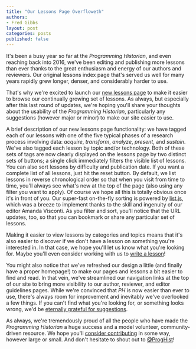 ```yaml
---
title: "Our Lessons Page Overfloweth"
authors:
- Fred Gibbs
layout: post
categories: posts
published: false
---
```


It's been a busy year so far at the *Programming Historian*, and even reaching back into 2016, we've been editing and publishing more lessons than ever thanks to the great enthusiasm and energy of our authors and reviewers. Our original lessons index page that's served us well for many years rapidly grew longer, denser, and considerably harder to use.

That's why we're excited to launch our [new lessons page](http://programminghistorian.org/lessons/) to make it easier to browse our continually growing set of lessons. As always, but especially after this last round of updates, we're hoping you'll share your thoughts about the usability of the *Programming Historian*, particularly any suggestions (however major or minor) to make our site easier to use.

A brief description of our new lessons page functionality: we have tagged each of our lessons with one of the five typical phases of a research process involving data: *acquire*, *transform*, *analyze*, *present*, and *sustain*. We've also tagged each lesson by topic and/or technology. Both of these sets of tags are now clearly displayed on the lessons page by two distinct sets of buttons; a single click immediately filters the visible list of lessons. You can also sort lessons by difficulty and publication date. If you want a complete list of all lessons, just hit the reset button. By default, we list lessons in reverse chronological order so that when you visit from time to time, you'll always see what's new at the top of the page (also using any filter you want to apply). Of course we hope all this is totally obvious once it's in front of you. Our super-fast on-the-fly sorting is powered by [list.js](http://listjs.com/), which was a breeze to implement thanks to the skill and ingenuity of our editor Amanda Visconti. As you filter and sort, you'll notice that the URL updates, too, so that you can bookmark or share any particular set of lessons.

Making it easier to view lessons by categories and topics means that it's also easier to discover if we don't have a lesson on something you're interested in. In that case, we hope you'll let us know what you're looking for. Maybe you'll even consider working with us to [write a lesson](https://programminghistorian.org/author-guidelines)!

You might also notice that we've refreshed our design a little (and finally have a proper homepage!) to make our pages and lessons a bit easier to find and read. In that vein, we've streamlined our navigation links at the top of our site to bring more visibility to our author, reviewer, and editor guidelines pages. While we're convinced that *PH* is now easier than ever to use, there's always room for improvement and inevitably we've overlooked a few things. If you can't find what you're looking for, or something looks wrong, we'd be [eternally grateful for suggestions](http://programminghistorian.org/feedback).

As always, we're tremendously proud of all the people who have made the *Programming Historian* a huge success and a model volunteer, community-driven resource. We hope you'll [consider contributing](http://programminghistorian.org/contribute) in some way, however large or small. And don't hesitate to shout out to [@ProgHist](https://twitter.com/proghist)!
